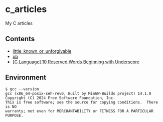 # c_articles
My C articles


## Contents

- [little_known_or_unforgivable](https://github.com/y-tetsu/c_practice/tree/main/little_known_or_unforgivable)
- [ub](https://github.com/y-tetsu/c_practice/tree/main/ub)
- [\[C Language\] 10 Reserved Words Beginning with Underscore](https://github.com/y-tetsu/c_practice/tree/main/underscore)


## Environment

```
$ gcc --version
gcc (x86_64-posix-seh-rev0, Built by MinGW-Builds project) 14.1.0
Copyright (C) 2024 Free Software Foundation, Inc.
This is free software; see the source for copying conditions.  There is NO
warranty; not even for MERCHANTABILITY or FITNESS FOR A PARTICULAR PURPOSE.
```


